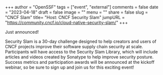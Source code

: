 +++
author = "OpenSSF"
tags = ["event", "external"]
comments = false
date = "2023-04-18"
draft = false
image = ""
menu = ""
share = false
slug = "CNCF Slam"
title= "Host: CNCF Security Slam"
jumpURL = "https://community.cncf.io/cloud-native-security-slam/"
+++

Just announced! 

Security Slam is a 30-day challenge designed to help creators and users of CNCF projects improve their software supply chain security at scale. Participants will have access to the Security Slam Library, which will include articles and videos created by Sonatype to help improve security posture. Success metrics and participation awards will be announced at the kickoff webinar, so be sure to sign up and join us for this exciting event!